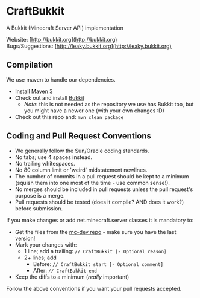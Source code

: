 CraftBukkit
===========

A Bukkit (Minecraft Server API) implementation

Website: [http://bukkit.org](http://bukkit.org)  
Bugs/Suggestions: [http://leaky.bukkit.org](http://leaky.bukkit.org)

Compilation
-----------

We use maven to handle our dependencies.

* Install [Maven 3](http://maven.apache.org/download.html)
* Check out and install [Bukkit](http://github.com/Bukkit/Bukkit)
    * *Note*: this is not needed as the repository we use has Bukkit too, but you might have a newer one (with your own changes :D)
* Check out this repo and: `mvn clean package`

Coding and Pull Request Conventions
-----------

* We generally follow the Sun/Oracle coding standards.
* No tabs; use 4 spaces instead.
* No trailing whitespaces.
* No 80 column limit or 'weird' midstatement newlines.
* The number of commits in a pull request should be kept to a minimum (squish them into one most of the time - use common sense!).
* No merges should be included in pull requests unless the pull request's purpose is a merge.
* Pull requests should be tested (does it compile? AND does it work?) before submission.

If you make changes or add net.minecraft.server classes it is mandatory to:

* Get the files from the [mc-dev repo](https://github.com/Bukkit/mc-dev) - make sure you have the last version!
* Mark your changes with:
    * 1 line; add a trailing: `// CraftBukkit [- Optional reason]`
    * 2+ lines; add
        * Before: `// CraftBukkit start [- Optional comment]`
        * After: `// CraftBukkit end`
* Keep the diffs to a minimum (*really* important)

Follow the above conventions if you want your pull requests accepted.
